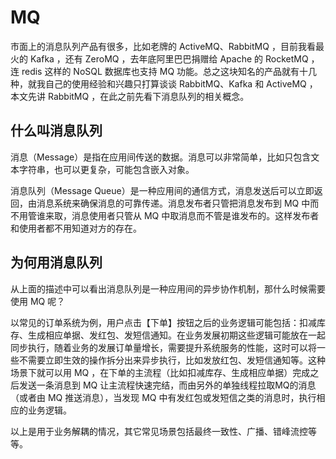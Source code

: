 # MQ

市面上的消息队列产品有很多，比如老牌的 ActiveMQ、RabbitMQ ，目前我看最火的 Kafka ，还有 ZeroMQ ，去年底阿里巴巴捐赠给 Apache 的 RocketMQ ，连 redis 这样的 NoSQL 数据库也支持 MQ 功能。总之这块知名的产品就有十几种，就我自己的使用经验和兴趣只打算谈谈 RabbitMQ、Kafka 和 ActiveMQ ，本文先讲 RabbitMQ ，在此之前先看下消息队列的相关概念。



## 什么叫消息队列

消息（Message）是指在应用间传送的数据。消息可以非常简单，比如只包含文本字符串，也可以更复杂，可能包含嵌入对象。

消息队列（Message Queue）是一种应用间的通信方式，消息发送后可以立即返回，由消息系统来确保消息的可靠传递。消息发布者只管把消息发布到 MQ 中而不用管谁来取，消息使用者只管从 MQ 中取消息而不管是谁发布的。这样发布者和使用者都不用知道对方的存在。

## 为何用消息队列

从上面的描述中可以看出消息队列是一种应用间的异步协作机制，那什么时候需要使用 MQ 呢？

以常见的订单系统为例，用户点击【下单】按钮之后的业务逻辑可能包括：扣减库存、生成相应单据、发红包、发短信通知。在业务发展初期这些逻辑可能放在一起同步执行，随着业务的发展订单量增长，需要提升系统服务的性能，这时可以将一些不需要立即生效的操作拆分出来异步执行，比如发放红包、发短信通知等。这种场景下就可以用 MQ ，在下单的主流程（比如扣减库存、生成相应单据）完成之后发送一条消息到 MQ 让主流程快速完结，而由另外的单独线程拉取MQ的消息（或者由 MQ 推送消息），当发现 MQ 中有发红包或发短信之类的消息时，执行相应的业务逻辑。

以上是用于业务解耦的情况，其它常见场景包括最终一致性、广播、错峰流控等等。